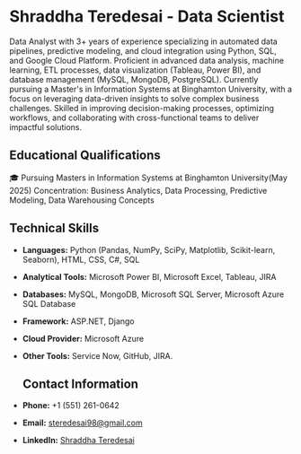 # Shraddha Teredesai - Data Scientist

Data Analyst with 3+ years of experience specializing in automated data pipelines, predictive modeling, and cloud integration using Python, SQL, and Google Cloud Platform. Proficient in advanced data analysis, machine learning, ETL processes, data visualization (Tableau, Power BI), and database management (MySQL, MongoDB, PostgreSQL). Currently pursuing a Master's in Information Systems at Binghamton University, with a focus on leveraging data-driven insights to solve complex business challenges. Skilled in improving decision-making processes, optimizing workflows, and collaborating with cross-functional teams to deliver impactful solutions.

## Educational Qualifications
🎓 Pursuing Masters in Information Systems at Binghamton University(May 2025)
Concentration: Business Analytics, Data Processing, Predictive Modeling, Data Warehousing Concepts

## Technical Skills
- **Languages:** Python (Pandas, NumPy, SciPy, Matplotlib, Scikit-learn, Seaborn), HTML, CSS, C#, SQL
- **Analytical Tools:** Microsoft Power BI, Microsoft Excel, Tableau, JIRA
- **Databases:** MySQL, MongoDB, Microsoft SQL Server, Microsoft Azure SQL Database
- **Framework:** ASP.NET, Django
- **Cloud Provider:** Microsoft Azure
- **Other Tools:** Service Now, GitHub, JIRA.

  ## Contact Information
- **Phone:** +1 (551) 261-0642
- **Email:** steredesai98@gmail.com
- **LinkedIn:** [Shraddha Teredesai](www.linkedin.com/in/shraddha-teredesai)

